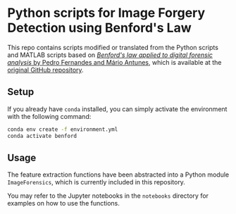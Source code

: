 # Python scripts for Image Forgery Detection using Benford's Law

This repo contains scripts modified or translated from the Python scripts and MATLAB scripts based on [*Benford's law applied to digital forensic analysis* by Pedro Fernandes and Mário Antunes](https://doi.org/10.1016/j.fsidi.2023.301515), which is available at the [original GitHub repository](https://github.com/Pacfes/Benford-Law).

## Setup

If you already have `conda` installed, you can simply activate the environment with the following command:

```bash
conda env create -f environment.yml
conda activate benford
```

## Usage
The feature extraction functions have been abstracted into a Python module `ImageForensics`, which is currently included in this repository.

You may refer to the Jupyter notebooks in the `notebooks` directory for examples on how to use the functions.